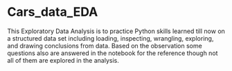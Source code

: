 # Cars_data_EDA

This Exploratory Data Analysis is to practice Python skills learned till now on a structured data set including loading, inspecting, wrangling, exploring, and drawing conclusions from data. 
Based on the observation some questions also are answered in the notebook for the reference though not all of them are explored in the analysis. 
